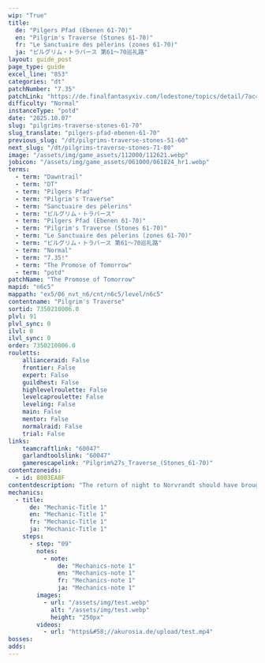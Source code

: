 ```yaml
---
wip: "True"
title:
  de: "Pilgers Pfad (Ebenen 61-70)"
  en: "Pilgrim's Traverse (Stones 61-70)"
  fr: "Le Sanctuaire des pèlerins (zones 61-70)"
  ja: "ピルグリム・トラバース 第61～70巡礼路"
layout: guide_post
page_type: guide
excel_line: "853"
categories: "dt"
patchNumber: "7.35"
patchLink: "https://de.finalfantasyxiv.com/lodestone/topics/detail/7ac423a7327836211fb9d13ced01367bdd8e6712"
difficulty: "Normal"
instanceType: "potd"
date: "2025.10.07"
slug: "pilgrims-traverse-stones-61-70"
slug_translate: "pilgers-pfad-ebenen-61-70"
previous_slug: "/dt/pilgrims-traverse-stones-51-60"
next_slug: "/dt/pilgrims-traverse-stones-71-80"
image: "/assets/img/game_assets/112000/112621.webp"
jobicon: "/assets/img/game_assets/061000/061824_hr1.webp"
terms:
  - term: "Dawntrail"
  - term: "DT"
  - term: "Pilgers Pfad"
  - term: "Pilgrim's Traverse"
  - term: "Sanctuaire des pèlerins"
  - term: "ピルグリム・トラバース"
  - term: "Pilgers Pfad (Ebenen 61-70)"
  - term: "Pilgrim's Traverse (Stones 61-70)"
  - term: "Le Sanctuaire des pèlerins (zones 61-70)"
  - term: "ピルグリム・トラバース 第61～70巡礼路"
  - term: "Normal"
  - term: "7.35!"
  - term: "The Promose of Tomorrow"
  - term: "potd"
patchName: "The Promose of Tomorrow"
mapid: "n6c5"
mappath: "ex5/06_nvt_n6/cnt/n6c5/level/n6c5"
contentname: "Pilgrim's Traverse"
sortid: 7350210006.0
plvl: 91
plvl_sync: 0
ilvl: 0
ilvl_sync: 0
order: 7350210006.0
rouletts:
    allianceraid: False
    frontier: False
    expert: False
    guildhest: False
    highlevelroulette: False
    levelcaproulette: False
    leveling: False
    main: False
    mentor: False
    normalraid: False
    trial: False
links:
    teamcraftlink: "60047"
    garlandtoolslink: "60047"
    gamerescapelink: "Pilgrim%27s_Traverse_(Stones_61-70)"
contentzoneids:
  - id: 8003EA8F
contentdescription: "The return of night to Norvrandt should have brought peaceful slumber to the Church of the First Light, but within its ruined chapels crawls an uneasy horde of sin eaters. With the aid of the faerie king, you must venture down the pilgrim road to attend an unlikely funeral and grant eternal rest to all who yet yearn for oblivion."
mechanics:
  - title:
      de: "Mechanic-Title 1"
      en: "Mechanic-Title 1"
      fr: "Mechanic-Title 1"
      ja: "Mechanic-Title 1"
    steps:
      - step: "09"
        notes:
          - note:
              de: "Mechanics-note 1"
              en: "Mechanics-note 1"
              fr: "Mechanics-note 1"
              ja: "Mechanics-note 1"
        images:
          - url: "/assets/img/test.webp"
            alt: "/assets/img/test.webp"
            height: "250px"
        videos:
          - url: "https&#58;//akurosia.de/upload/test.mp4"
bosses:
adds:
---
```

